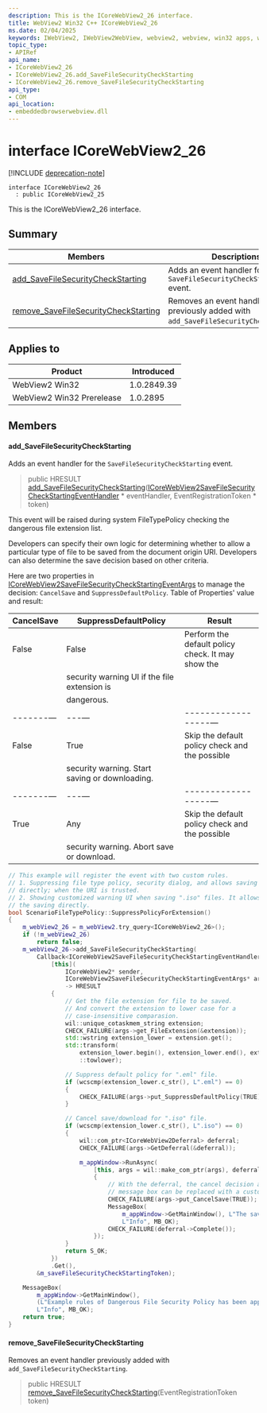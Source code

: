 ```yaml
---
description: This is the ICoreWebView2_26 interface.
title: WebView2 Win32 C++ ICoreWebView2_26
ms.date: 02/04/2025
keywords: IWebView2, IWebView2WebView, webview2, webview, win32 apps, win32, edge, ICoreWebView2, ICoreWebView2Controller, browser control, edge html, ICoreWebView2_26
topic_type: 
- APIRef
api_name:
- ICoreWebView2_26
- ICoreWebView2_26.add_SaveFileSecurityCheckStarting
- ICoreWebView2_26.remove_SaveFileSecurityCheckStarting
api_type:
- COM
api_location:
- embeddedbrowserwebview.dll
---
```


# interface ICoreWebView2_26

[!INCLUDE [deprecation-note](../includes/deprecation-note.md)]

```
interface ICoreWebView2_26
  : public ICoreWebView2_25
```

This is the ICoreWebView2_26 interface.

## Summary

 Members                        | Descriptions
--------------------------------|---------------------------------------------
[add_SaveFileSecurityCheckStarting](#add_savefilesecuritycheckstarting) | Adds an event handler for the `SaveFileSecurityCheckStarting` event.
[remove_SaveFileSecurityCheckStarting](#remove_savefilesecuritycheckstarting) | Removes an event handler previously added with `add_SaveFileSecurityCheckStarting`.

## Applies to

Product                         | Introduced
--------------------------------|---------------------------------------------
WebView2 Win32            |    1.0.2849.39
WebView2 Win32 Prerelease |    1.0.2895

## Members

#### add_SaveFileSecurityCheckStarting

Adds an event handler for the `SaveFileSecurityCheckStarting` event.

> public HRESULT [add_SaveFileSecurityCheckStarting](#add_savefilesecuritycheckstarting)([ICoreWebView2SaveFileSecurityCheckStartingEventHandler](icorewebview2savefilesecuritycheckstartingeventhandler.md#icorewebview2savefilesecuritycheckstartingeventhandler) * eventHandler, EventRegistrationToken * token)

This event will be raised during system FileTypePolicy checking the dangerous file extension list.

Developers can specify their own logic for determining whether to allow a particular type of file to be saved from the document origin URI. Developers can also determine the save decision based on other criteria.

Here are two properties in [ICoreWebView2SaveFileSecurityCheckStartingEventArgs](icorewebview2savefilesecuritycheckstartingeventargs.md#icorewebview2savefilesecuritycheckstartingeventargs) to manage the decision: `CancelSave` and `SuppressDefaultPolicy`. Table of Properties' value and result:

CancelSave   |SuppressDefaultPolicy   |Result
--------- | --------- | ---------
False   |False   |Perform the default policy check. It may show the
||security warning UI if the file extension is
||dangerous.
-------&mdash;|---&mdash;|------------------&mdash;
False   |True   |Skip the default policy check and the possible
||security warning. Start saving or downloading.
-------&mdash;|---&mdash;|------------------&mdash;
True   |Any   |Skip the default policy check and the possible
||security warning. Abort save or download.

```cpp
// This example will register the event with two custom rules.
// 1. Suppressing file type policy, security dialog, and allows saving ".eml" files
// directly; when the URI is trusted. 
// 2. Showing customized warning UI when saving ".iso" files. It allows to block
// the saving directly.
bool ScenarioFileTypePolicy::SuppressPolicyForExtension()
{
    m_webView2_26 = m_webView2.try_query<ICoreWebView2_26>();
    if (!m_webView2_26)
        return false;
    m_webView2_26->add_SaveFileSecurityCheckStarting(
        Callback<ICoreWebView2SaveFileSecurityCheckStartingEventHandler>(
            [this](
                ICoreWebView2* sender,
                ICoreWebView2SaveFileSecurityCheckStartingEventArgs* args)
                -> HRESULT
            {
                // Get the file extension for file to be saved.
                // And convert the extension to lower case for a
                // case-insensitive comparasion.
                wil::unique_cotaskmem_string extension;
                CHECK_FAILURE(args->get_FileExtension(&extension));
                std::wstring extension_lower = extension.get();
                std::transform(
                    extension_lower.begin(), extension_lower.end(), extension_lower.begin(),
                    ::towlower);

                // Suppress default policy for ".eml" file.
                if (wcscmp(extension_lower.c_str(), L".eml") == 0)
                {
                    CHECK_FAILURE(args->put_SuppressDefaultPolicy(TRUE));
                }

                // Cancel save/download for ".iso" file.
                if (wcscmp(extension_lower.c_str(), L".iso") == 0)
                {
                    wil::com_ptr<ICoreWebView2Deferral> deferral;
                    CHECK_FAILURE(args->GetDeferral(&deferral));

                    m_appWindow->RunAsync(
                        [this, args = wil::make_com_ptr(args), deferral]()
                        {
                            // With the deferral, the cancel decision and
                            // message box can be replaced with a customized UI.
                            CHECK_FAILURE(args->put_CancelSave(TRUE));
                            MessageBox(
                                m_appWindow->GetMainWindow(), L"The saving has been blocked",
                                L"Info", MB_OK);
                            CHECK_FAILURE(deferral->Complete());
                        });
                }
                return S_OK;
            })
            .Get(),
        &m_saveFileSecurityCheckStartingToken);

    MessageBox(
        m_appWindow->GetMainWindow(),
        (L"Example rules of Dangerous File Security Policy has been applied in this demo page"),
        L"Info", MB_OK);
    return true;
}
```

#### remove_SaveFileSecurityCheckStarting

Removes an event handler previously added with `add_SaveFileSecurityCheckStarting`.

> public HRESULT [remove_SaveFileSecurityCheckStarting](#remove_savefilesecuritycheckstarting)(EventRegistrationToken token)


